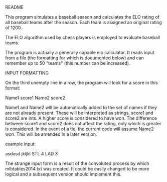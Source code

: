 README

This program simulates a baseball season and calculates the ELO rating of all baseball teams after the season. Each team is assigned an original rating of 1200.

The ELO algorithm used by chess players is employed to evaluate baseball teams.

The program is actually a generally capable elo calculator. It reads input from a file (the formatting for which is documented below) and can remember up to 50 "teams" (this number can be increased). 

INPUT FORMATTING

On the third unempty line in a row, the program will look for a score in this format:

   Name1 score1 Name2 score2

Name1 and Name2 will be automatically added to the set of names if they are not already present. These will be interpreted as strings.
score1 and score2 are ints. A higher score is considered to have won. The difference between score1 and score2 does not affect the rating, only which is greater is considered. In the event of a tie, the current code will assume Name2 won. This will be amended in a later version.
       
example input:

asdasd
jkljkl
STL 4 LAD 3

The strange input form is a result of the convoluted process by which mlbtables2014.txt was created. It could be easily changed to be more logical and a subsequent version should implement this.